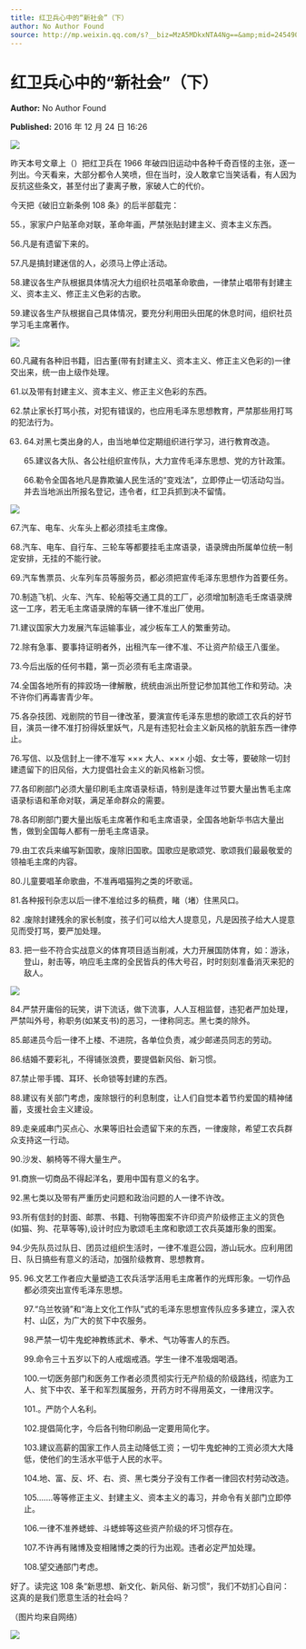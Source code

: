 ```yaml
---
title: 红卫兵心中的“新社会”（下）
author: No Author Found
source: http://mp.weixin.qq.com/s?__biz=MzA5MDkxNTA4Ng==&amp;mid=2454905032&amp;idx=1&amp;sn=b4e6f34991a014bce4485f9727a8b556&amp;chksm=87a228a9b0d5a1bfae6102bbb3f488f1b351a5fa112e04130ea9411209d06f7be01cd8a0326b#rd
---
```


# 红卫兵心中的“新社会”（下）

**Author:** No Author Found

**Published:** 2016 年 12 月 24 日 16:26

![](http://mmbiz.qpic.cn/mmbiz_jpg/PJWG74pLsMY6VjSs8icl92DouG8adAGS0ibIkmicA6dYrXchQel1ic3LTtD572I9r9sbW2tOnBvpibgicAXRcdc4p5aA/0?wx_fmt=jpeg)

昨天本号文章上（）把红卫兵在 1966 年破四旧运动中各种千奇百怪的主张，逐一列出。今天看来，大部分都令人笑喷，但在当时，没人敢拿它当笑话看，有人因为反抗这些条文，甚至付出了妻离子散，家破人亡的代价。

今天把《破旧立新条例 108 条》的后半部载完：

55.，家家户户贴革命对联，革命年画，严禁张贴封建主义、资本主义东西。

56.凡是有遗留下来的。

57.凡是搞封建迷信的人，必须马上停止活动。

58.建议各生产队根据具体情况大力组织社员唱革命歌曲，一律禁止唱带有封建主义、资本主义、修正主义色彩的古歌。

59.建议各生产队根据自己具体情况，要充分利用田头田尾的休息时间，组织社员学习毛主席著作。

![](http://mmbiz.qpic.cn/mmbiz_jpg/PJWG74pLsMbhpmOeobZf5LxicsXzOcTkTJUhosD3jckTdVRMVzlhEF7zzj8BrczO4wqoZxjcpdzdCibFZdHdwOwg/0?wx_fmt=jpeg)

60.凡藏有各种旧书籍，旧古董(带有封建主义、资本主义、修正主义色彩的)一律交出来，统一由上级作处理。

61.以及带有封建主义、资本主义、修正主义色彩的东西。

62.禁止家长打骂小孩，对犯有错误的，也应用毛泽东思想教育，严禁那些用打骂的犯法行为。

63. 64.对黑七类出身的人，由当地单位定期组织进行学习，进行教育改造。

    65.建议各大队、各公社组织宣传队，大力宣传毛泽东思想、党的方针政策。

    66.勒令全国各地凡是靠欺骗人民生活的“变戏法”，立即停止一切活动勾当。并去当地派出所报名登记，违令者，红卫兵抓到决不留情。

![](http://mmbiz.qpic.cn/mmbiz_jpg/PJWG74pLsMbhpmOeobZf5LxicsXzOcTkTC6FRLPwFhqb9QdwJKD8LaIkAUg3aLiaeWqL4VtFRMo5XaSHSL1w8HaQ/0?wx_fmt=jpeg)

67.汽车、电车、火车头上都必须挂毛主席像。

68.汽车、电车、自行车、三轮车等都要挂毛主席语录，语录牌由所属单位统一制定安排，无挂的不能行驶。

69.汽车售票员、火车列车员等服务员，都必须把宣传毛泽东思想作为首要任务。

70.制造飞机、火车、汽车、轮船等交通工具的工厂，必须增加制造毛壬席语录牌这一工序，若无毛主席语录牌的车辆一律不准出厂使用。

71.建议国家大力发展汽车运输事业，减少板车工人的繁重劳动。

72.除有急事、要事持证明者外，出租汽车一律不准、不让资产阶级王八蛋坐。

73.今后出版的任何书籍，第一页必须有毛主席语录。

74.全国各地所有的摔跤场一律解散，统统由派出所登记参加其他工作和劳动。决不许你们再毒害青少年。

75.各杂技团、戏剧院的节目一律改革，要演宣传毛泽东思想的歌颂工农兵的好节目，演员一律不准打扮得妖里妖气，凡是有违犯社会主义新风格的肮脏东西一律停止。

76.写信、以及信封上一律不准写 ××× 大人、××× 小姐、女士等，要破除一切封建遗留下的旧风俗，大力提倡社会主义的新风格新习惯。

77.各印刷部门必须大量印刷毛主席语录标语，特别是逢年过节要大量出售毛主席语录标语和革命对联，满足革命群众的需要。

78.各印刷部门要大量出版毛主席著作和毛主席语录，全国各地新华书店大量出售，做到全国每人都有一册毛主席语录。

79.由工农兵来编写新国歌，废除旧国歌。国歌应是歌颂党、歌颂我们最最敬爱的领袖毛主席的内容。

80.儿童要唱革命歌曲，不准再唱猫狗之类的坏歌谣。

81.各种报刊杂志以后一律不准给过多的稿费，睹（堵）住黑风口。

82 .废除封建残余的家长制度，孩子们可以给大人提意见，凡是因孩子给大人提意见而受打骂，要严加处理。

83. 把一些不符合实战意义的体育项目适当削减，大力开展国防体育，如：游泳，登山，射击等，响应毛主席的全民皆兵的伟大号召，时时刻刻准备消灭来犯的敌人。

![](http://mmbiz.qpic.cn/mmbiz_jpg/PJWG74pLsMbhpmOeobZf5LxicsXzOcTkTTpAHG4w5oFJ8a9v8ibDHSCciauGFH7PXj0vVY2o8ZQngoewia9WSOt03w/0?wx_fmt=jpeg)

84.严禁开庸俗的玩笑，讲下流话，做下流事，人人互相监督，违犯者严加处理，严禁叫外号，称职务(如某支书)的恶习，一律称同志。黑七类的除外。

85.邮递员今后一律不上楼、不进院，各单位负责，减少邮递员同志的劳动。

86.结婚不要彩礼，不得铺张浪费，要提倡新风俗、新习惯。

87.禁止带手镯、耳环、长命锁等封建的东西。

88.建议有关部门考虑，废除银行的利息制度，让人们自觉本着节约爱国的精神储蓄，支援社会主义建设。

89.走亲戚串门买点心、水果等旧社会遗留下来的东西，一律废除，希望工农兵群众支持这一行动。

90.沙发、躺椅等不得大量生产。

91.商旅一切商品不得起洋名，要用中国有意义的名字。

92.黑七类以及带有严重历史问题和政治问题的人一律不许改。

93.所有信封的封面、邮票、书籍、刊物等图案不许印资产阶级修正主义的货色 (如猫、狗、花草等等),设计时应为歌颂毛主席和歌颂工农兵英雄形象的图案。

94.少先队员过队日、团员过组织生活时，一律不准逛公园，游山玩水。应利用团日、队日搞些有意义的活动，加强阶级教育、思想教育。

95. 96.文艺工作者应大量塑造工农兵活学活用毛主席著作的光辉形象。一切作品都必须突出宣传毛泽东思想。

    97.“乌兰牧骑”和“海上文化工作队”式的毛泽东思想宣传队应多多建立，深入农村、山区，为广大的贫下中农服务。

    98.严禁一切牛鬼蛇神教练武术、拳术、气功等害人的东西。

    99.命令三十五岁以下的人戒烟戒酒。学生一律不准吸烟喝酒。

    100.一切医务部门和医务工作者必须贯彻实行无产阶级的阶级路线，彻底为工人、贫下中农、革干和军烈属服务，开药方时不得用英文，一律用汉字。

    101.。严防个人名利。

    102.提倡简化字，今后各刊物印刷品一定要用简化字。

    103.建议高薪的国家工作人员主动降低工资；一切牛鬼蛇神的工资必须大大降低，使他们的生活水平低于人民的水平。

    104.地、富、反、坏、右、资、黑七类分子没有工作者一律回农村劳动改造。

    105.……等等修正主义、封建主义、资本主义的毒习，并命令有关部门立即停止。

    106.一律不准养蟋蟀、斗蟋蟀等这些资产阶级的坏习惯存在。

    107.不许再有赌博及变相赌博之类的行为出观。违者必定严加处理。

    108.望交通部门考虑。

好了。读完这 108 条“新思想、新文化、新风俗、新习惯”，我们不妨扪心自问：这真的是我们愿意生活的社会吗？

（图片均来自网络）

![](http://mmbiz.qpic.cn/mmbiz_gif/PJWG74pLsMYf2b50xFTbTsibmjv5gNVOx0WJKjAxnCMLPMTc6Ofg5xtQ4IbdOME8K4hNfnWUtQcdJXBQRWvkCwg/0?wx_fmt=gif)
